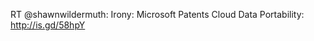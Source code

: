 <!--
id: 263994580
link: http://kevinisom.info/post/263994580/rt-shawnwildermuth-irony-microsoft-patents
slug: rt-shawnwildermuth-irony-microsoft-patents
date: Tue Dec 01 2009 12:05:30 GMT+1300 (NZDT)
raw: {"blog_name":"kevinisom","id":263994580,"post_url":"http://kevinisom.info/post/263994580/rt-shawnwildermuth-irony-microsoft-patents","slug":"rt-shawnwildermuth-irony-microsoft-patents","type":"text","date":"2009-11-30 23:05:30 GMT","timestamp":1259622330,"state":"published","format":"html","reblog_key":"NyIG9AEn","tags":[],"short_url":"http://tmblr.co/Zw68YyFl3pK","highlighted":[],"feed_item":"http://twitter.com/kev_nz/statuses/6215208396","from_feed_id":"650289","note_count":0,"title":null,"body":"<p>RT @shawnwildermuth: Irony: Microsoft Patents Cloud Data Portability: <a href=\"http://is.gd/58hpY\" target=\"_blank\">http://is.gd/58hpY</a></p>"}
publish: 2009-12-01
tags: 
title: null
-->


RT @shawnwildermuth: Irony: Microsoft Patents Cloud Data Portability:
<http://is.gd/58hpY>


